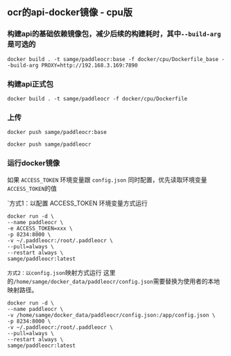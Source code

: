 ## ocr的api-docker镜像 - cpu版

### 构建api的基础依赖镜像包，减少后续的构建耗时，其中`--build-arg`是可选的
```shell
docker build . -t samge/paddleocr:base -f docker/cpu/Dockerfile_base --build-arg PROXY=http://192.168.3.169:7890
```

### 构建api正式包
```shell
docker build . -t samge/paddleocr -f docker/cpu/Dockerfile
```

### 上传
```shell
docker push samge/paddleocr:base

docker push samge/paddleocr
```

### 运行docker镜像
如果 `ACCESS_TOKEN` 环境变量跟 `config.json` 同时配置，优先读取环境变量`ACCESS_TOKEN`的值

`方式1：以配置 ACCESS_TOKEN 环境变量方式运行
```shell
docker run -d \
--name paddleocr \
-e ACCESS_TOKEN=xxx \
-p 8234:8000 \
-v ~/.paddleocr:/root/.paddleocr \
--pull=always \
--restart always \
samge/paddleocr:latest
```

`方式2：以config.json`映射方式运行
这里的`/home/samge/docker_data/paddleocr/config.json`需要替换为使用者的本地映射路径。
```shell
docker run -d \
--name paddleocr \
-v /home/samge/docker_data/paddleocr/config.json:/app/config.json \
-p 8234:8000 \
-v ~/.paddleocr:/root/.paddleocr \
--pull=always \
--restart always \
samge/paddleocr:latest
```